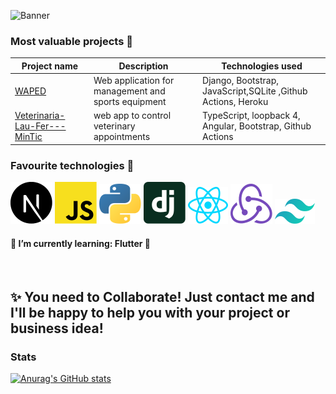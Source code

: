 ![Banner](https://i.imgur.com/54aHYED.png)

<!--
# Hello! I'm Maciej 👋

I'm a 19 y/o aspiring developer actively looking for internship, junior-level job or project opportunities, currently studying computer science at ZSEL1 Cracow.

### Let's stay in touch ☎:

<img alt="Twitter URL" src="https://img.shields.io/twitter/url?color=%231eacff&label=Twitter&logo=twitter&style=flat-square&url=https%3A%2F%2Ftwitter.com%2Fmaciej_wiatr">
<a href="mailto:maciej.wiatr00@gmail.com?subject=Hello!%20👋"><img align="left" src="https://img.shields.io/badge/e‑mail-D14836.svg?style=for-the-badge&logo=GMail&logoColor=white"/></a>
<a href="https://www.linkedin.com/in/maciej-wiatr/"><img align="left" src="https://img.shields.io/badge/linkedin-0077B5.svg?style=for-the-badge&logo=linkedin&logoColor=white"/></a>
<br/>
-->

### Most valuable projects 📝

| Project name                                                                               | Description                                                    | Technologies used                                                                                 |
| ------------------------------------------------------------------------------------------ | -------------------------------------------------------------- | ------------------------------------------------------------------------------------------------- |
|   <a href="https://github.com/Ansemo/WAPED">WAPED</a>                                  |  Web application for management and sports equipment   | Django, Bootstrap, JavaScript,SQLite ,Github Actions, Heroku
|<a href="https://github.com/Ansemo/Veterinaria-Lau-Fer---MinTic/tree/master/LauferVeterinaria">Veterinaria-Lau-Fer---MinTic</a>| web app to control veterinary appointments |  TypeScript, loopback 4, Angular, Bootstrap, Github Actions

### Favourite technologies 💝

![Next](./icons/nextjs-icon.svg)
![Javascript](./icons/javascript.svg)
![Python](./icons/python.svg)
![Django](./icons/django-icon.svg)
![React](./icons/react.svg)
![Redux](./icons/redux.svg)
![Tailwind](./icons/tailwindcss-icon.svg)

#### 🌱 I’m currently learning: Flutter 📲

<br />

## ✨ You need to Collaborate! Just contact me and I'll be happy to help you with your project or business idea!

### Stats

[![Anurag's GitHub stats](https://github-readme-stats.vercel.app/api?username=Ansemo)](https://github.com/anuraghazra/github-readme-stats)
<br /><br />

<!--

